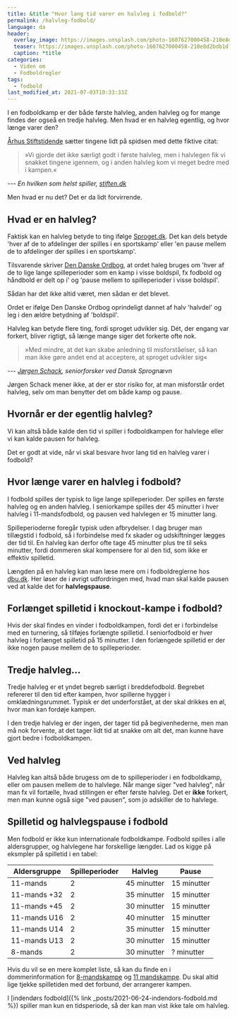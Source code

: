 ```yaml
---
title: &title "Hvor lang tid varer en halvleg i fodbold?"
permalink: /halvleg-fodbold/
language: da
header:
  overlay_image: https://images.unsplash.com/photo-1607627000458-210e8d2bdb1d?ixid=MnwxMjA3fDB8MHxwaG90by1wYWdlfHx8fGVufDB8fHx8&ixlib=rb-1.2.1&auto=format&fit=crop&h=600&w=1200&q=10
  teaser: https://images.unsplash.com/photo-1607627000458-210e8d2bdb1d?ixid=MnwxMjA3fDB8MHxwaG90by1wYWdlfHx8fGVufDB8fHx8&ixlib=rb-1.2.1&auto=format&fit=crop&h=300&w=400&q=10
  caption: *title
categories:
  - Viden om
  - Fodboldregler
tags:
  - fodbold
last_modified_at: 2021-07-03T10:33:33Z
---
```


I en fodboldkamp er der både første halvleg, anden halvleg og for mange findes der ogseå en tredje halvleg. Men hvad er en halvleg egentlig, og hvor længe varer den?

[Århus Stiftstidende](https://stiften.dk/artikel/hvorn%C3%A5r-er-det-egentlig-halvleg) sætter tingene lidt på spidsen med dette fiktive citat:

> »Vi gjorde det ikke særligt godt i første halvleg, men i halvlegen fik vi snakket tingene igennem, og i anden halvleg kom vi meget bedre med i kampen.«

--- <cite>En hvilken som helst spiller, [stiften.dk](https://stiften.dk/artikel/hvorn%C3%A5r-er-det-egentlig-halvleg)</cite>

Men hvad er nu det? Det er da lidt forvirrende.

## Hvad er en halvleg?

Faktisk kan en halvleg betyde to ting ifølge [Sproget.dk](https://sproget.dk/raad-og-regler/artikler-mv/svarbase/SV00015303). Det kan dels betyde 'hver af de to afdelinger der spilles i en sportskamp' eller 'en pause mellem de to afdelinger der spilles i en sportskamp'.

Tilsvarende skriver [Den Danske Ordbog](https://ordnet.dk/ddo/ordbog?query=halvleg), at ordet haleg bruges om 'hver af de to lige lange spilleperioder som en kamp i visse boldspil, fx fodbold og håndbold er delt op i' og 'pause mellem to spilleperioder i visse boldspil'.

Sådan har det ikke altid været, men sådan er det blevet.

Ordet er ifølge Den Danske Ordbog oprindeligt dannet af halv 'halvdel' og leg i den ældre betydning af 'boldspil'.

Halvleg kan betyde flere ting, fordi sproget udvikler sig. Dét, der engang var forkert, bliver rigtigt, så længe mange siger det forkerte ofte nok.

> »Med mindre, at det kan skabe anledning til misforståelser, så kan man ikke gøre andet end at acceptere, at sproget udvikler sig«

--- <cite>[Jørgen Schack](https://stiften.dk/artikel/hvorn%C3%A5r-er-det-egentlig-halvleg), seniorforsker ved Dansk Sprognævn</cite>

Jørgen Schack mener ikke, at der er stor risiko for, at man misforstår ordet halvleg, selv om man benytter det om både kamp og pause.

## Hvornår er der egentlig halvleg?

Vi kan altså både kalde den tid vi spiller i fodboldkampen for halvlege eller vi kan kalde pausen for halvleg.

Det er godt at vide, når vi skal besvare hvor lang tid en halvleg varer i fodbold?

## Hvor længe varer en halvleg i fodbold?

I fodbold spilles der typisk to lige lange spilleperioder. Der spilles en første halvleg og en anden halvleg. I seniorkampe spilles der 45 minutter i hver halvleg i 11-mandsfodbold, og pausen ved halvlegen er 15 minutter lang.

Spilleperioderne foregår typisk uden afbrydelser. I dag bruger man tillægstid i fodbold, så i forbindelse med fx skader og udskiftninger lægges der tid til. En halvleg kan derfor ofte tage 45 minutter plus tre til seks minutter, fordi dommeren skal kompensere for al den tid, som ikke er effektiv spilletid.

Længden på en halvleg kan man læse mere om i fodboldreglerne hos [dbu.dk](https://www.dbu.dk/turneringer-og-resultater/love-og-regler/fodboldloven/7-spilletid/). Her løser de i øvrigt udfordringen med, hvad man skal kalde pausen ved at kalde det for **halvlegspause**.

## Forlænget spilletid i knockout-kampe i fodbold?

Hvis der skal findes en vinder i fodboldkampen, fordi det er i forbindelse med en turnering, så tilføjes forlængte spilletid. I seniorfodbold er hver halvleg i forlænget spilletid på 15 minutter. I den forlængede spilletid er der ikke nogen pause mellem de to spilleperioder.

## Tredje halvleg...

Tredje halvleg er et yndet begreb særligt i breddefodbold. Begrebet refererer til den tid efter kampen, hvor spillerne hygger i omklædningsrummet. Typisk er det underforstået, at der skal drikkes en øl, hvor man kan fordøje kampen.

I den tredje halvleg er der ingen, der tager tid på begivenhederne, men man må nok forvente, at det tager lidt tid at snakke om alt det, man kunne have gjort bedre i fodboldkampen.

## Ved halvleg

Halvleg kan altså både brugess om de to spilleperioder i en fodboldkamp, eller om pausen mellem de to halvlege. Når mange siger "ved halvleg", når man fx vil fortælle, hvad stillingen er efter første halvleg. Det er **ikke** forkert, men man kunne også sige "ved pausen", som jo adskiller de to halvlege.

## Spilletid og halvlegspause i fodbold

Men fodbold er ikke kun internationale fodboldkampe. Fodbold spilles i alle aldersgrupper, og halvlegene har forskellige længder. Lad os kigge på eksmpler på spilletid i en tabel:

| Aldersgruppe | Spilleperioder | Halvleg | Pause |
|-|-|-|-|
| 11-mands | 2 | 45 minutter | 15 minutter |
| 11-mands +32 | 2 | 35 minutter | 15 minutter |
| 11-mands +45 | 2 | 30 minutter | 15 minutter |
| 11-mands U16 | 2 | 40 minutter | 15 minutter |
| 11-mands U14 | 2 | 35 minutter | 15 minutter |
| 11-mands U13 | 2 | 30 minutter | 15 minutter |
| 8-mands | 2 | 30 minutter | ? minutter |

Hvis du vil se en mere komplet liste, så kan du finde en i dommerinformation for [8-mandskampe](https://www.dbusjaelland.dk/dommere/dommerens-abc/information-til-dommere/8-mands-spilletid-og-dommerinfo/) og [11 mandskampe](https://www.dbusjaelland.dk/dommere/dommerens-abc/information-til-dommere/11-mands-spilletid-og-dommerinfo/). Du skal altid lige tjekke spilletiden med det forbund, der arrangerer kampen.

I [indendørs fodbold]({% link _posts/2021-06-24-indendors-fodbold.md %}) spiller man kun en tidsperiode, så der kan man vist ikke tale om halvleg.
